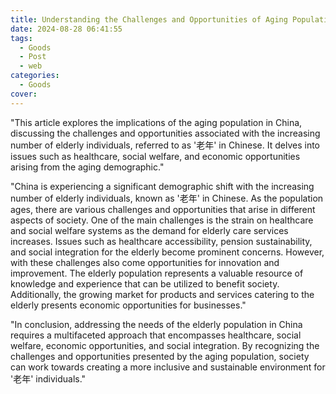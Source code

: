 ```yaml
---
title: Understanding the Challenges and Opportunities of Aging Population in China
date: 2024-08-28 06:41:55
tags:
  - Goods
  - Post
  - web
categories:
  - Goods
cover: 
---
```


"This article explores the implications of the aging population in China, discussing the challenges and opportunities associated with the increasing number of elderly individuals, referred to as '老年' in Chinese. It delves into issues such as healthcare, social welfare, and economic opportunities arising from the aging demographic."

"China is experiencing a significant demographic shift with the increasing number of elderly individuals, known as '老年' in Chinese. As the population ages, there are various challenges and opportunities that arise in different aspects of society. One of the main challenges is the strain on healthcare and social welfare systems as the demand for elderly care services increases. Issues such as healthcare accessibility, pension sustainability, and social integration for the elderly become prominent concerns. However, with these challenges also come opportunities for innovation and improvement. The elderly population represents a valuable resource of knowledge and experience that can be utilized to benefit society. Additionally, the growing market for products and services catering to the elderly presents economic opportunities for businesses."

"In conclusion, addressing the needs of the elderly population in China requires a multifaceted approach that encompasses healthcare, social welfare, economic opportunities, and social integration. By recognizing the challenges and opportunities presented by the aging population, society can work towards creating a more inclusive and sustainable environment for '老年' individuals."
